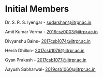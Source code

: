 
# Initial Members

Dr. S. R. S. Iyengar - sudarshan@iitrpr.ac.in
 
Amit Kumar Verma -  2016csz0003@iitrpr.ac.in 

Divyanshu Bains- 2017csb1074@iitrpr.ac.in

Hersh Dhillon- 2017csb1079@iitrpr.ac.in

Gyan Prakash - 2017csb1077@iitrpr.ac.in

Aayush Sabharwal- 2019csb1060@iitrpr.ac.in

